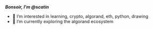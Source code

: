 ***Bonsoir, I’m @scatin***
- 👀 I’m interested in learning, crypto, algorand, eth, python, drawing 
- 🌱 I’m currently exploring the algorand ecosystem

<!---
scatin/scatin is a ✨ special ✨ repository because its `README.md` (this file) appears on your GitHub profile.
You can click the Preview link to take a look at your changes.
--->
